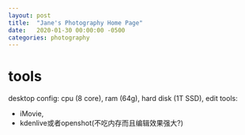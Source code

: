 ```yaml
---
layout: post
title:  "Jane's Photography Home Page"
date:   2020-01-30 00:00:00 -0500
categories: photography
---
```


# tools

desktop config: cpu (8 core), ram (64g), hard disk (1T SSD), 
edit tools: 
- iMovie, 
- kdenlive或者openshot(不吃内存而且编辑效果强大?)

